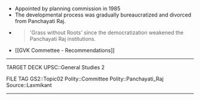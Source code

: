 * Appointed by planning commission in 1985
* The developmental process was gradually bureaucratized and divorced from Panchayati Raj.
* >  'Grass without Roots' since the democratization weakened the Panchayati Raj institutions.
* [[GVK Commettee - Recommendations]]

---
TARGET DECK
UPSC::General Studies 2

FILE TAG
GS2::Topic02 Polity::Committee Polity::Panchayati_Raj Source::Laxmikant

---